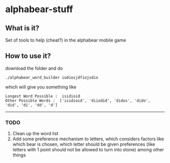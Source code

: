 # alphabear-stuff


## What is it?
Set of tools to help (cheat?) in the alphabear mobile game

## How to use it?

download the folder and do

`./alphabear_word_builder iodiosjdfiojsdio`

which will give you something like

```
Longest Word Possible :  isidioid
Other Possible Words :  ['isidioid', 'diiodid', 'didos', 'dido', 'did', 'di', 'dd', 'd']
```

---------------------------
### TODO

1. Clean up the word list
2. Add some preference mechanism to letters, which considers factors like which bear is chosen, which letter should be given preferences (like letters with 1 point should not be allowed to turn into stone) among other things

